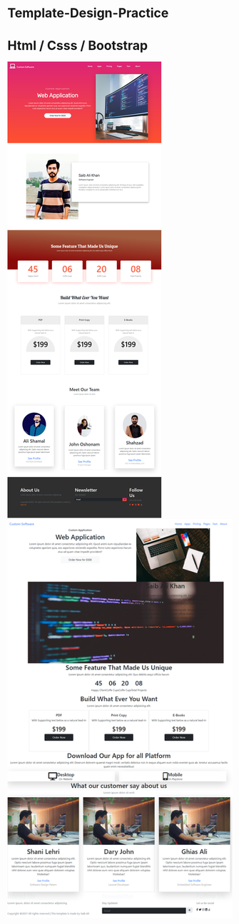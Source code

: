 # Template-Design-Practice
# Html / Csss / Bootstrap
<img src="after_css.png">
<img src="before_css.png">
